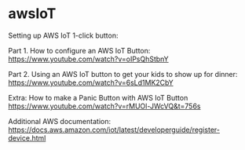 # awsIoT

Setting up AWS IoT 1-click button:

Part 1. How to configure an AWS IoT Button: https://www.youtube.com/watch?v=oIPsQhStbnY

Part 2. Using an AWS IoT button to get your kids to show up for dinner: https://www.youtube.com/watch?v=6sLd1MK2CbY


Extra: How to make a Panic Button with AWS IoT Button
https://www.youtube.com/watch?v=rMUOl-JWcVQ&t=756s


Additional AWS documentation:
https://docs.aws.amazon.com/iot/latest/developerguide/register-device.html
